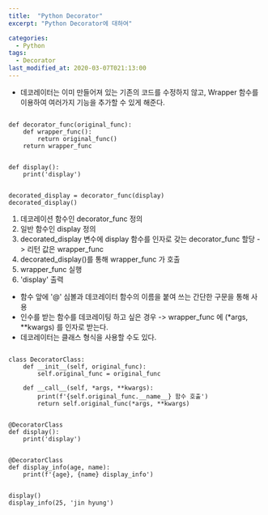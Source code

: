 ```yaml
---
title:  "Python Decorator"
excerpt: "Python Decorator에 대하여"

categories:
  - Python
tags:
  - Decorator
last_modified_at: 2020-03-07T021:13:00
---
```


* 데코레이터는 이미 만들어져 있는 기존의 코드를 수정하지 않고, Wrapper 함수를 이용하여 여러가지 기능을 추가할 수 있게 해준다.

```

def decorator_func(original_func):
    def wrapper_func():
        return original_func()
    return wrapper_func


def display():
    print('display')


decorated_display = decorator_func(display)
decorated_display()

```

1. 데코레이션 함수인 decorator_func 정의
2. 일반 함수인 display 정의
3. decorated_display 변수에 display 함수를 인자로 갖는 decorator_func 할당
 -> 리턴 값은 wrapper_func 
4. decorated_display()를 통해 wrapper_func 가 호출
5. wrapper_func 실행
6. 'display' 출력

* 함수 앞에 '@' 심볼과 데코레이터 함수의 이름을 붙여 쓰는 간단한 구문을 통해 사용
* 인수를 받는 함수를 데코레이팅 하고 싶은 경우
 -> wrapper_func 에 (*args, **kwargs) 를 인자로 받는다.
* 데코레이터는 클래스 형식을 사용할 수도 있다.

```

class DecoratorClass:
    def __init__(self, original_func):
        self.original_func = original_func

    def __call__(self, *args, **kwargs):
        print(f'{self.original_func.__name__} 함수 호출')
        return self.original_func(*args, **kwargs)


@DecoratorClass
def display():
    print('display')


@DecoratorClass
def display_info(age, name):
    print(f'{age}, {name} display_info')


display()
display_info(25, 'jin hyung')

``` 